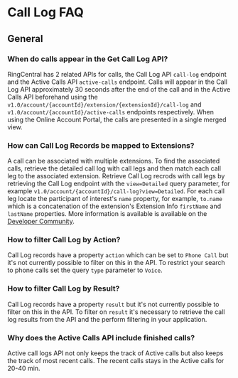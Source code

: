 # Call Log FAQ

## General

### When do calls appear in the Get Call Log API?

RingCentral has 2 related APIs for calls, the Call Log API `call-log` endpoint and the Active Calls API `active-calls` endpoint. Calls will appear in the Call Log API approximately 30 seconds after the end of the call and in the Active Calls API beforehand using the `v1.0/account/{accountId}/extension/{extensionId}/call-log` and `v1.0/account/{accountId}/active-calls` endpoints respectively. When using the Online Account Portal, the calls are presented in a single merged view.

### How can Call Log Records be mapped to Extensions?

A call can be associated with multiple extensions. To find the associated calls, retrieve the detailed call log with call legs and then match each call leg to the associated extension. Retrieve Call Log recrods with call legs by retrieving the Call Log endpoint with the `view=Detailed` query parameter, for example `v1.0/account/{accountId}/call-log?view=Detailed`. For each call leg locate the participant of interest's `name` property, for example, `to.name` which is a concatenation of the extension's Extension Info `firstName` and `lastName` properties. More information is available is available on the [Developer Community](https://devcommunity.ringcentral.com/ringcentraldev/topics/how-do-we-identify-which-extension-picked-up-the-call-through-our-api).

### How to filter Call Log by Action?

Call Log records have a property `action` which can be set to `Phone Call` but it's not currently possible to filter on this in the API. To restrict your search to phone calls set the query `type` parameter to `Voice`.

### How to filter Call Log by Result?

Call Log records have a property `result` but it's not currently possible to filter on this in the API. To filter on `result` it's necessary to retrieve the call log results from the API and the perform filtering in your application.

### Why does the Active Calls API include finished calls?

Active call logs API not only keeps the track of Active calls but also keeps the track of most recent calls. The recent calls stays in the Active calls for 20-40 min.

